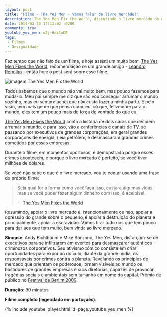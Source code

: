 ```yaml
---
layout: post
title: "Filme - The Yes Men - Vamos falar de livre mercado?"
description: The Yes Men Fix the World, discutindo o livre mercado de uma maneira real.
date: 2014-03-30 17:11:02 -0200
comments: true
youtube_yes_men: m2j-8dz1xDE
tags:
 - Filmes
 - Desigualdade
---
```


Faz tempo que não falo de um filme, e hoje assisti um muito bom, [The Yes Men
Fixes the World][tymftw], recomendação de um grande amigo - [Leandro
Repolho][lrepolho] - então hoje o post será sobre esse filme.

![imagem The Yes Men Fix the World][poster]

Todos sabemos que o mundo não vai muito bem, mas pouco fazemos para muda-lo.
Meu pai sempre me diz que não vou conseguir arrumar o mundo sozinho, mas eu
sempre achei que não custa fazer a minha parte. E pelo visto, tem mais gente
que pensa como eu, só que, felizmente para o mundo, eles tem um pouco mais de
força de vontade do que eu.

[The Yes Men Fixes the World][tymftw] conta a história de dois caras que
decidem arrumar o mundo, e para isso, vão a conferências e canais de TV, se
passando por executivos de grandes corporações, em geral grandes corporações de
energia, (leia petróleo), e desmascaram grandes crimes cometidos por essas
empresas.

Durante o filme, em momentos oportunos, é demonstrado porque esses crimes
acontecem, e porque o livre mercado é perfeito, se você tiver milhões de
dólares.

Se você não sabe o que é o livre mercado, vou te contar usando uma frase do
próprio filme:

> Seja qual for a forma como você faça isso, custara algumas vidas, mas se
> você puder fazer algum dinheiro com isso, é aceitável.
>
> -- [The Yes Men Fixes the World][movie-1-25]

Resumindo, apoiar o livre mercado é, intencionalmente ou não, apoiar a
opressão do grande sobre o pequeno, é apoiar a destruição do planeta e
principalmente, apoiar a escravidão. Vamos tirar tudo dos que tem pouco para
dar aos que tem muito, bem vindo ao livre mercado.

__Sinopse__: Andy Bichlbaum e Mike Bonanno, The Yes Men, disfarçam-se de
executivos para se infiltrarem em eventos para desmascarar autênticos
criminosos corporativos. Seu ativismo cômico consiste em criar oportunidades
para expor ao ridículo, diante da grande mídia, os responsáveis por crimes
contra o planeta. Revelando os princípios de mercado que orientam os
poderosos, tornam visíveis ao mundo os bastidores de grandes empresas e suas
diretorias, capazes de provocar tragédias sociais e ambientais sem tamanho em
nome do capital. Prêmio de público no [Festival de Berlim
2009][festival-berlim-2009].

__Duração__: 90 minutos

__Filme completo (legendado em português)__:

{% include youtube_player.html id=page.youtube_yes_men %}

[lrepolho]: http://lrepolho.com/
[poster]: http://www.inhabitat.com/wp-content/uploads/Yes-Men-Golden-Skeleton.jpg
[tymftw]: https://pro-labs.imdb.com/title/tt1352852?d=tt_moviemeter_why
[festival-berlim-2009]: http://www.imdb.com/event/ev0000091/2009
[movie-1-25]: http://www.youtube.com/watch?v=f3vEUMFtmUM&list=PL3E5FADCA4D88C0C7&feature=share&index=1&t=1m25s
